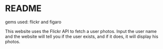 # README
gems used: flickr and figaro

This website uses the Flickr API to fetch a user photos. Input the user name and the website will tell you if the user exists, and if it does, it will display his photos.